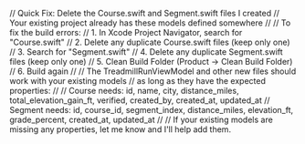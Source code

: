 // Quick Fix: Delete the Course.swift and Segment.swift files I created
// Your existing project already has these models defined somewhere
// 
// To fix the build errors:
// 1. In Xcode Project Navigator, search for "Course.swift" 
// 2. Delete any duplicate Course.swift files (keep only one)
// 3. Search for "Segment.swift"
// 4. Delete any duplicate Segment.swift files (keep only one) 
// 5. Clean Build Folder (Product → Clean Build Folder)
// 6. Build again
//
// The TreadmillRunViewModel and other new files should work with your existing models
// as long as they have the expected properties:
//
// Course needs: id, name, city, distance_miles, total_elevation_gain_ft, verified, created_by, created_at, updated_at
// Segment needs: id, course_id, segment_index, distance_miles, elevation_ft, grade_percent, created_at, updated_at
//
// If your existing models are missing any properties, let me know and I'll help add them.